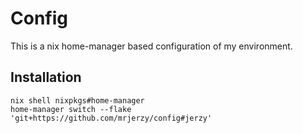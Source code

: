 # Config

This is a nix home-manager based configuration of my environment.

## Installation

```
nix shell nixpkgs#home-manager
home-manager switch --flake 'git+https://github.com/mrjerzy/config#jerzy'
```


